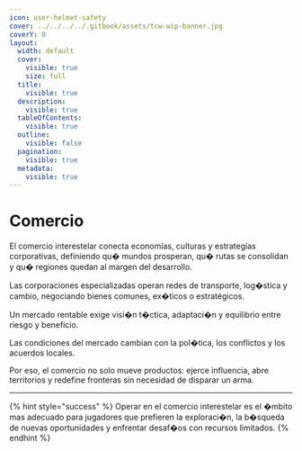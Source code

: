 ```yaml
---
icon: user-helmet-safety
cover: ../../../../.gitbook/assets/tcw-wip-banner.jpg
coverY: 0
layout:
  width: default
  cover:
    visible: true
    size: full
  title:
    visible: true
  description:
    visible: true
  tableOfContents:
    visible: true
  outline:
    visible: false
  pagination:
    visible: true
  metadata:
    visible: true
---
```


# Comercio

El comercio interestelar conecta economías, culturas y estrategias corporativas, definiendo qu� mundos prosperan, qu� rutas se consolidan y qu� regiones quedan al margen del desarrollo.

Las corporaciones especializadas operan redes de transporte, log�stica y cambio, negociando bienes comunes, ex�ticos o estratégicos.

Un mercado rentable exige visi�n t�ctica, adaptaci�n y equilibrio entre riesgo y beneficio.

Las condiciones del mercado cambian con la pol�tica, los conflictos y los acuerdos locales.

Por eso, el comercio no solo mueve productos: ejerce influencia, abre territorios y redefine fronteras sin necesidad de disparar un arma.

***

{% hint style="success" %}
Operar en el comercio interestelar es el �mbito mas adecuado para jugadores que prefieren la exploraci�n, la b�squeda de nuevas oportunidades y enfrentar desaf�os con recursos limitados.
{% endhint %}
